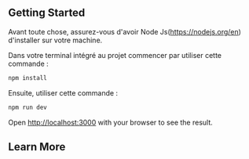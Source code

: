## Getting Started

Avant toute chose, assurez-vous d'avoir Node Js(https://nodejs.org/en) d'installer sur votre machine.

Dans votre terminal intégré au projet commencer par utiliser cette commande :
```bash
npm install
```
Ensuite, utiliser cette commande :
```bash
npm run dev
```


Open [http://localhost:3000](http://localhost:3000) with your browser to see the result.


## Learn More


